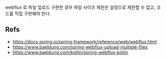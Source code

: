 

webflux 로 파일 업로드 구현한 경우 파일 사이즈 제한은 설정으로 제한할 수 없고, 코드를 직접 구현해야 한다.

## Refs
- https://docs.spring.io/spring-framework/reference/web/webflux.html
- https://www.baeldung.com/spring-webflux-upload-multiple-files
- https://www.baeldung.com/kotlin/spring-webflux-kotlin